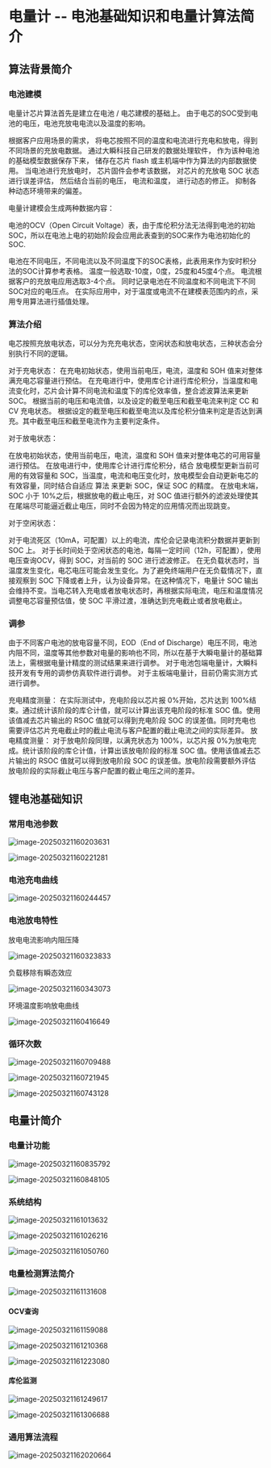 # 电量计 -- 电池基础知识和电量计算法简介

## 算法背景简介

### 电池建模

电量计芯片算法首先是建立在电池 / 电芯建模的基础上。 由于电芯的SOC受到电池的电压，电池充放电电流以及温度的影响。

根据客户应用场景的需求， 将电芯按照不同的温度和电流进行充电和放电，得到不同场景的充放电数据。 通过大瞬科技自己研发的数据处理软件， 作为该种电池的基础模型数据保存下来， 储存在芯片 flash 或主机端中作为算法的内部数据使用。 当电池进行充放电时， 芯片固件会参考该数据， 对芯片的充放电 SOC 状态进行误差评估， 然后结合当前的电压， 电流和温度， 进行动态的修正。 抑制各种动态环境带来的偏差。

电量计建模会生成两种数据内容：

电池的OCV（Open Circuit Voltage）表，由于库伦积分法无法得到电池的初始SOC，所以在电池上电的初始阶段会应用此表查到的SOC来作为电池初始化的SOC.

电池在不同电压，不同电流以及不同温度下的SOC表格，此表用来作为安时积分法的SOC计算参考表格。
温度一般选取-10度，0度，25度和45度4个点。
电流根据客户的充放电应用选取3-4个点。
同时记录电池在不同温度和不同电流下不同SOC对应的电压点。
在实际应用中，对于温度或电流不在建模表范围内的点，采用专用算法进行插值处理。

### 算法介绍

电芯按照充放电状态，可以分为充充电状态，空闲状态和放电状态，三种状态会分别执行不同的逻辑。

对于充电状态：
在充电初始状态，使用当前电压，电流，温度和 SOH 值来对整体满充电芯容量进行预估。
在充电进行中，使用库仑计进行库伦积分，当温度和电流变化时，芯片会计算不同电流和温度下的库伦效率值，整合滤波算法来更新 SOC。
根据当前的电压和电流值，以及设定的截至电压和截至电流来判定 CC 和 CV 充电状态。
根据设定的截至电压和截至电流以及库伦积分值来判定是否达到满充。其中截至电压和截至电流作为主要判定条件。

对于放电状态：

在放电初始状态，使用当前电压，电流，温度和 SOH 值来对整体电芯的可用容量进行预估。
在放电进行中，使用库仑计进行库伦积分，结合 放电模型更新当前可用的有效容量和 SOC，当温度，电流和电压变化时，放电模型会自动更新电芯的有效容量，同时结合自适应 算法 来更新 SOC，保证 SOC 的精度。
在放电末端，SOC 小于 10%之后，根据放电的截止电压，对 SOC 值进行额外的滤波处理使其在尾端尽可能逼近截止电压，同时不会因为特定的应用情况而出现跳变。

对于空闲状态：

对于电流死区（10mA，可配置）以上的电流，库伦会记录电流积分数据并更新到SOC 上。
对于长时间处于空闲状态的电池，每隔一定时间（12h，可配置），使用电压查询OCV，得到 SOC，对当前的 SOC 进行滤波修正。
在无负载状态时，当温度发生变化，电芯电压可能会发生变化。为了避免终端用户在无负载情况下，直接观察到 SOC 下降或者上升，认为设备异常。在这种情况下，电量计 SOC 输出会维持不变。当电芯转入充电或者放电状态时，再根据实际电流，电压和温度情况调整电芯容量预估值，使 SOC 平滑过渡，准确达到充电截止或者放电截止。

### 调参

由于不同客户电池的放电容量不同，EOD（End of Discharge）电压不同，电池内阻不同，温度等其他参数对电量的影响也不同，所以在基于大瞬电量计的基础算法上，需根据电量计精度的测试结果来进行调参。
对于电池包端电量计，大瞬科技开发有专用的调参仿真软件进行调参。
对于主板端电量计，目前仍需实测方式进行调参。

充电精度测量：
在实际测试中，充电阶段以芯片报 0%开始，芯片达到 100%结束。通过统计该阶段的库仑计值，就可以计算出该充电阶段的标准 SOC 值。使用该值减去芯片输出的 RSOC 值就可以得到充电阶段 SOC 的误差值。同时充电也需要评估芯片充电截止时的截止电流与客户配置的截止电流之间的实际差异。
放电精度测量：
对于放电阶段同理，以满充状态为 100%，以芯片报 0%为放电完成。统计该阶段的库仑计值，计算出该放电阶段的标准 SOC 值。使用该值减去芯片输出的 RSOC 值就可以得到放电阶段 SOC 的误差值。放电阶段需要额外评估放电阶段的实际截止电压与客户配置的截止电压之间的差异。

## 锂电池基础知识

### 常用电池参数

![image-20250321160203631](https://raw.githubusercontent.com/cursorhu/blog-images-on-picgo/master/images/202503211602675.png)

![image-20250321160221281](https://raw.githubusercontent.com/cursorhu/blog-images-on-picgo/master/images/202503211602332.png)

### 电池充电曲线

![image-20250321160244457](https://raw.githubusercontent.com/cursorhu/blog-images-on-picgo/master/images/202503211602487.png)

### 电池放电特性

放电电流影响内阻压降

![image-20250321160323833](https://raw.githubusercontent.com/cursorhu/blog-images-on-picgo/master/images/202503211603864.png)

负载移除有瞬态效应

![image-20250321160343073](https://raw.githubusercontent.com/cursorhu/blog-images-on-picgo/master/images/202503211603115.png)

环境温度影响放电曲线

![image-20250321160416649](https://raw.githubusercontent.com/cursorhu/blog-images-on-picgo/master/images/202503211604683.png)

### 循环次数

![image-20250321160709488](https://raw.githubusercontent.com/cursorhu/blog-images-on-picgo/master/images/202503211607520.png)

![image-20250321160721945](https://raw.githubusercontent.com/cursorhu/blog-images-on-picgo/master/images/202503211607989.png)

![image-20250321160743128](https://raw.githubusercontent.com/cursorhu/blog-images-on-picgo/master/images/202503211607159.png)

## 电量计简介

### 电量计功能

![image-20250321160835792](https://raw.githubusercontent.com/cursorhu/blog-images-on-picgo/master/images/202503211608835.png)

![image-20250321160848105](https://raw.githubusercontent.com/cursorhu/blog-images-on-picgo/master/images/202503211608143.png)

### 系统结构

![image-20250321161013632](https://raw.githubusercontent.com/cursorhu/blog-images-on-picgo/master/images/202503211610665.png)

![image-20250321161026216](https://raw.githubusercontent.com/cursorhu/blog-images-on-picgo/master/images/202503211610250.png)

![image-20250321161050760](https://raw.githubusercontent.com/cursorhu/blog-images-on-picgo/master/images/202503211611917.png)

### 电量检测算法简介

![image-20250321161131608](https://raw.githubusercontent.com/cursorhu/blog-images-on-picgo/master/images/202503211611646.png)

#### OCV查询

![image-20250321161159088](https://raw.githubusercontent.com/cursorhu/blog-images-on-picgo/master/images/202503211611128.png)

![image-20250321161210368](https://raw.githubusercontent.com/cursorhu/blog-images-on-picgo/master/images/202503211612406.png)

![image-20250321161223080](https://raw.githubusercontent.com/cursorhu/blog-images-on-picgo/master/images/202503211612126.png)

#### 库伦监测

![image-20250321161249617](https://raw.githubusercontent.com/cursorhu/blog-images-on-picgo/master/images/202503211612654.png)

![image-20250321161306688](https://raw.githubusercontent.com/cursorhu/blog-images-on-picgo/master/images/202503211613724.png)

### 通用算法流程

![image-20250321162020664](https://raw.githubusercontent.com/cursorhu/blog-images-on-picgo/master/images/202503211620706.png)